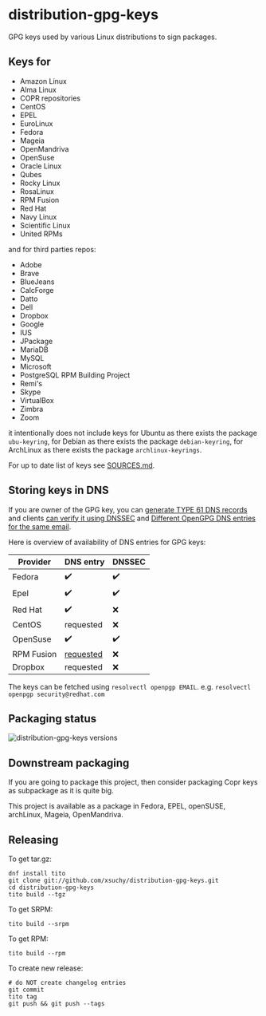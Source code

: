 # distribution-gpg-keys

GPG keys used by various Linux distributions to sign packages.

## Keys for

 * Amazon Linux
 * Alma Linux
 * COPR repositories
 * CentOS
 * EPEL
 * EuroLinux
 * Fedora
 * Mageia
 * OpenMandriva
 * OpenSuse
 * Oracle Linux
 * Qubes
 * Rocky Linux
 * RosaLinux
 * RPM Fusion
 * Red Hat
 * Navy Linux
 * Scientific Linux
 * United RPMs

and for third parties repos:

 * Adobe
 * Brave
 * BlueJeans
 * CalcForge
 * Datto
 * Dell
 * Dropbox
 * Google
 * IUS
 * JPackage
 * MariaDB
 * MySQL
 * Microsoft
 * PostgreSQL RPM Building Project
 * Remi's
 * Skype
 * VirtualBox
 * Zimbra
 * Zoom


it intentionally does not include keys for Ubuntu as there exists the package `ubu-keyring`, for Debian as there exists the package `debian-keyring`, for ArchLinux as there exists the package `archlinux-keyrings`.

For up to date list of keys see [SOURCES.md](SOURCES.md).

## Storing keys in DNS

If you are owner of the GPG key, you can [generate TYPE 61 DNS records](http://miroslav.suchy.cz/blog/archives/2021/02/13/how_to_generate_openpgp_record_for_dns_type61/index.html) and clients [can verify it using DNSSEC](http://miroslav.suchy.cz/blog/archives/2021/02/11/verify_package_gpg_signature_using_dnssec/index.html) and [Different OpenGPG DNS entries for the same email](http://miroslav.suchy.cz/blog/archives/2021/02/18/different_opengpg_dns_entries_for_the_same_email/index.html).

Here is overview of availability of DNS entries for GPG keys:

| Provider | DNS entry | DNSSEC |
| -------- | --------- | ------ |
| Fedora   | :heavy_check_mark: | :heavy_check_mark: |
| Epel     | :heavy_check_mark: | :heavy_check_mark: |
| Red Hat  | :heavy_check_mark: | :x: |
| CentOS   | requested          | :x: |
| OpenSuse | :heavy_check_mark:          | :heavy_check_mark: |
| RPM Fusion | [requested](https://bugzilla.rpmfusion.org/show_bug.cgi?id=5927)        | :x: |
| Dropbox    | requested        | :x: |

The keys can be fetched using `resolvectl openpgp EMAIL`. e.g. `resolvectl openpgp security@redhat.com`

## Packaging status
 
![distribution-gpg-keys versions](https://repology.org/badge/vertical-allrepos/distribution-gpg-keys.svg?exclude_unsupported=1&header=distribution-gpg-keys)

## Downstream packaging

If you are going to package this project, then consider packaging Copr keys as subpackage as it is quite big.

This project is available as a package in Fedora, EPEL, openSUSE, archLinux, Mageia, OpenMandriva.

## Releasing

To get tar.gz:

    dnf install tito
    git clone git://github.com/xsuchy/distribution-gpg-keys.git
    cd distribution-gpg-keys
    tito build --tgz

To get SRPM:

    tito build --srpm

To get RPM:

    tito build --rpm

To create new release:

    # do NOT create changelog entries
    git commit
    tito tag
    git push && git push --tags
